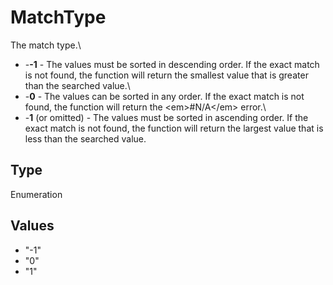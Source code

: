 # MatchType

The match type.\
* -**-1** - The values must be sorted in descending order. If the exact match is not found, the function will return the smallest value that is greater than the searched value.\
* -**0** - The values can be sorted in any order. If the exact match is not found, the function will return the &lt;em&gt;#N/A&lt;/em&gt; error.\
* -**1** (or omitted) - The values must be sorted in ascending order. If the exact match is not found, the function will return the largest value that is less than the searched value.

## Type

Enumeration

## Values

- "-1"
- "0"
- "1"
